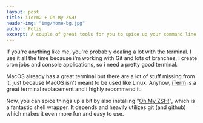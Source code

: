 ```yaml
---
layout: post
title: iTerm2 + Oh My ZSH!
header-img: "img/home-bg.jpg"
author: Fotis
excerpt: A couple of great tools for you to spice up your command line
---
```


If you're anything like me, you're probably dealing a lot with the terminal. I use it all the time because i'm working with Git and lots of branches, i create cron jobs and console applications, so i need a pretty good terminal.

MacOS already has a great terminal but there are a lot of stuff missing from it, just because MacOS isn't meant to be used like Linux. Anyhow, [iTerm](http://iterm2.com "iTerm") is a great terminal replacement and i highly recommend it.

Now, you can spice things up a bit by also installing "[Oh My ZSH!](http://ohmyz.sh "Oh My ZSH!")", which is a fantastic shell wrapper. It depends and heavily utilizes git (and github) which makes it even more fun and easy to use.

